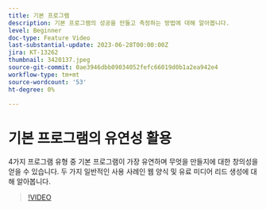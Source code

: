 ```yaml
---
title: 기본 프로그램
description: 기본 프로그램의 성공을 만들고 측정하는 방법에 대해 알아봅니다.
level: Beginner
doc-type: Feature Video
last-substantial-update: 2023-06-28T00:00:00Z
jira: KT-13262
thumbnail: 3420137.jpeg
source-git-commit: 0ae3946dbb09034052fefc66019d0b1a2ea942e4
workflow-type: tm+mt
source-wordcount: '53'
ht-degree: 0%

---
```



# 기본 프로그램의 유연성 활용


4가지 프로그램 유형 중 기본 프로그램이 가장 유연하며 무엇을 만들지에 대한 창의성을 얻을 수 있습니다.
두 가지 일반적인 사용 사례인 웹 양식 및 유료 미디어 리드 생성에 대해 알아봅니다.

>[!VIDEO](https://video.tv.adobe.com/v/3420137?learn=on)
